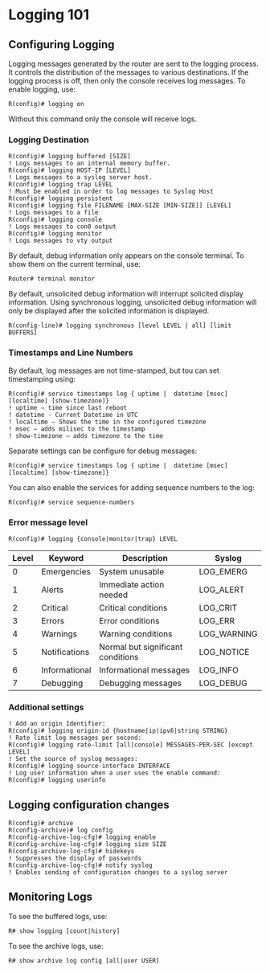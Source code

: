 # Logging 101

## Configuring Logging

Logging messages generated by the router are sent to the logging process. It controls the distribution of the messages to various destinations. If the logging process is off, then only the console receives log messages. To enable logging, use:

```
R(config)# logging on
```

Without this command only the console will receive logs.

### Logging Destination

```
R(config)# logging buffered [SIZE]
! Logs messages to an internal memory buffer.
R(config)# logging HOST-IP [LEVEL]
! Logs messages to a syslog server host.
R(config)# logging trap LEVEL
! Must be enabled in order to log messages to Syslog Host
R(config)# logging persistent
R(config)# logging file FILENAME [MAX-SIZE [MIN-SIZE]] [LEVEL]
! Logs messages to a file
R(config)# logging console
! Logs messages to con0 output
R(config)# logging monitor
! Logs messages to vty output
```

By default, debug information only appears on the console terminal. To show them on the current terminal, use:

```
Router# terminal monitor
```

By default, unsolicited debug information will interrupt solicited display information. Using synchronous logging, unsolicited debug information will only be displayed after the solicited information is displayed.

```
R(config-line)# logging synchronous [level LEVEL | all] [limit BUFFERS]
```

### Timestamps and Line Numbers

By default, log messages are not time-stamped, but tou can set timestamping using:

```
R(config)# service timestamps log { uptime |  datetime [msec] [localtime] [show-timezone]}
! uptime – time since last reboot
! datetime - Current Datetime in UTC
! localtime – Shows the time in the configured timezone
! msec – adds milisec to the timestamp
! show-timezone – adds timezone to the time
```

Separate settings can be configure for debug messages:

```
R(config)# service timestamps log { uptime |  datetime [msec] [localtime] [show-timezone]}
```

You can also enable the services for adding sequence numbers to the log:

```
R(config)# service sequence-numbers
```

### Error message level

```
R(config)# logging {console|monitor|trap} LEVEL
```

| Level | Keyword       | Description                       | Syslog       |
| ----- | ------------- | --------------------------------- | ------------ |
| 0     | Emergencies   | System unusable                   | LOG\_EMERG   |
| 1     | Alerts        | Immediate action needed           | LOG\_ALERT   |
| 2     | Critical      | Critical conditions               | LOG\_CRIT    |
| 3     | Errors        | Error conditions                  | LOG\_ERR     |
| 4     | Warnings      | Warning conditions                | LOG\_WARNING |
| 5     | Notifications | Normal but significant conditions | LOG\_NOTICE  |
| 6     | Informational | Informational messages            | LOG\_INFO    |
| 7     | Debugging     | Debugging messages                | LOG\_DEBUG   |

### Additional settings

```
! Add an origin Identifier:
R(config)# logging origin-id {hostname|ip|ipv6|string STRING}
! Rate limit log messages per second:
R(config)# logging rate-limit [all|console] MESSAGES-PER-SEC [except LEVEL]
! Set the source of syslog messages:
R(config)# logging source-interface INTERFACE
! Log user information when a user uses the enable command:
R(config)# logging userinfo
```

## Logging configuration changes

```
R(config)# archive
R(config-archive)# log config
R(config-archive-log-cfg)# logging enable
R(config-archive-log-cfg)# logging size SIZE
R(config-archive-log-cfg)# hidekeys
! Suppresses the display of passwords
R(config-archive-log-cfg)# notify syslog
! Enables sending of configuration changes to a syslog server
```

## Monitoring Logs

To see the buffered logs, use:

```
R# show logging [count|history]
```

To see the archive logs, use:

```
R# show archive log config [all|user USER]
```
